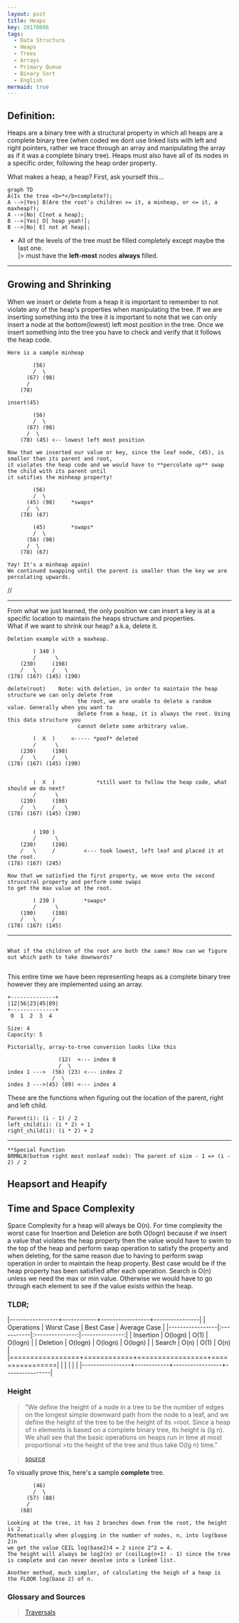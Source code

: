 ```yaml
---
layout: post
title: Heaps
key: 20170606
tags:
  - Data Structure
  - Heaps
  - Trees
  - Arrays
  - Primary Queue
  - Binary Sort
  - English
mermaid: true
---
```


## Definition:

Heaps are a binary tree with a structural property in which all heaps are a complete binary tree (when coded we dont use linked lists with left and right pointers, rather we trace through an array and manipulating the array as if it was a complete binary tree). Heaps must also have all of its nodes in a specific order, following the heap order property. <br>

What makes a heap, a heap? First, ask yourself this...

<!--more-->

```mermaid
graph TD
A(Is the tree <b>*</b>complete?);
A -->|Yes| B(Are the root's children >= it, a minheap, or <= it, a maxheap?);
A -->|No| C[not a heap];
B -->|Yes| D[ heap yeah!];
B -->|No| E[ not at heap];

```
* All of the levels of the tree must be filled completely except maybe the last one. <br>
    |> must have the **left-most** nodes **always** filled.

---



## Growing and Shrinking 
When we insert or delete from a heap it is important to remember to not violate any of the heap's properties when manipulating the tree.
If we are inserting something into the tree it is important to note that we can only insert a node at the bottom(lowest) left most position in the tree.
Once we insert something into the tree you have to check and verify that it follows the heap code.

```
Here is a sample minheap 

        (56)
        /  \
      (67) (98)
      /
    (78)

insert(45)

        (56)
        /  \
      (67) (98)
      /  \
    (78) (45) <-- lowest left most position
    
Now that we inserted our value or key, since the leaf node, (45), is smaller than its parent and root,
it violates the heap code and we would have to **percolate up** swap the child with its parent until 
it satifies the minheap property!

        (56)
        /  \
      (45) (98)     *swaps*
      /  \
    (78) (67)
    
        (45)        *swaps*
        /  \
      (56) (98)
      /  \
    (78) (67)
    
Yay! It's a minheap again!
We continued swapping until the parent is smaller than the key we are percolating upwards. 

```
//

---
From what we just learned, the only position we can insert a key is at a specific location to maintain the heaps structure and properties.<br>
What if we want to shrink our heap? a.k.a, delete it. 

```
Deletion example with a maxheap. 

        ( 340 )
        /      \
    (230)     (198)     
    /   \     /   \
(178) (167) (145) (190)

delete(root)    Note: with deletion, in order to maintain the heap structure we can only delete from 
                      the root, we are unable to delete a random value. Generally when you want to 
                      delete from a heap, it is always the root. Using this data structure you 
                      cannot delete some arbitrary value. 

        (  X  )     <----- *poof* deleted
        /      \
    (230)     (198)     
    /   \     /   \
(178) (167) (145) (190)


        (  X  )             *still want to follow the heap code, what should we do next?
        /      \
    (230)     (198)     
    /   \     /   \
(178) (167) (145) (190)


        ( 190 )             
        /      \
    (230)     (198)     
    /   \     /         <--- took lowest, left leaf and placed it at the root. 
(178) (167) (245) 

Now that we satisfied the first property, we move onto the second strucutral property and perform some swaps
to get the max value at the root.

        ( 230 )         *swaps* 
        /      \
    (190)     (198)     
    /   \     /   
(178) (167) (145) 

```
---

```

What if the children of the root are both the same? How can we figure out which path to take downwards?


```
This entire time we have been representing heaps as a complete binary tree however they are implemented using an array. 

```
+--------------+
|12|56|23|45|89|
+--------------+
 0  1  2  3  4

Size: 4
Capacity: 5

Pictorially, array-to-tree conversion looks like this

                (12)  <--- index 0
                /  \
index 1 --->  (56) (23) <--- index 2
              /  \
index 3 --->(45) (89) <--- index 4
```
These are the functions when figuring out the location of the parent, right and left child. 
```
Parent(i): (i - 1) / 2          
left_child(i): (i * 2) + 1
right_child(i): (i * 2) + 2
```
---

```
**Special Function
BRMNLN(bottom right most nonleaf node): The parent of size - 1 => (i - 2) / 2

```

## Heapsort and Heapify 




## Time and Space Complexity
Space Complexity for a heap will always be O(n). For time complexity the worst case for Insertion and Deletion are both 
O(logn) because if we insert a value that violates the heap property then the value would have to swim to the top of the heap
and perform swap operation to satisfy the property and when deleting, for the same reason due to having to perform swap
operation in order to maintain the heap property. Best case would be if the heap property has been satisfied after each operation. 
Search is O(n) unless we need the max or min value. Otherwise we would have to go through each element to see if the value exists within the 
heap. 

### TLDR;


|-----------------+------------+-----------------+----------------|
|   Operations    | Worst Case |    Best Case    |  Average Case  |
|-----------------|:-----------|:---------------:|---------------:|
|   Insertion     |    O(logn) |      O(1)       |      O(logn)   |
|   Deletion      |    O(logn) |      O(logn)    |      O(logn)   |
|   Search        |    O(n)    |      O(1)       |      O(n)      |
|=================+============+=================+================|
|                 |            |                 |                |
|-----------------+------------+-----------------+----------------|

### Height
> "We define the height of a node in a tree to be the number of edges on the longest simple downward path from the node to a leaf, and we define the height of the tree to be the height of its >root. Since a heap of n elements is based on a complete binary tree, its height is (lg n). We shall see that the basic operations on heaps run in time at most proportional >to the height of the tree and thus take O(lg n) time."

>[source](http://net.pku.edu.cn/~course/cs101/2007/resource/Intro2Algorithm/book6/chap07.htm)

To visually prove this, here's a sample **complete** tree. 
```
        (46)
        /  \
      (57) (88)
      /
    (68)
    
Looking at the tree, it has 2 branches down from the root, the height is 2.
Mathematically when plugging in the number of nodes, n, into log(base 2)n
we get the value CEIL log(base2)4 = 2 since 2^2 = 4.
The height will always be log2(n) or (ceilLog(n+1) - 1) since the tree
is complete and can never devolve into a linked list.

Another method, much simpler, of calculating the heigh of a heap is the FLOOR log(base 2) of n. 
```



### Glossary and Sources
>[Traversals](http://robin-thomas.github.io/min-heap/)

